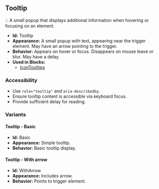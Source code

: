## Tooltip
💡 A small popup that displays additional information when hovering or focusing on an element.
- **Id:** Tooltip
- **Appearance:** A small popup with text, appearing near the trigger element. May have an arrow pointing to the trigger.
- **Behavior:** Appears on hover or focus. Disappears on mouse leave or blur. May have a delay.
- **Used in Blocks:**
  - [IconTooltips](../blocks/IconTooltips.md)
### Accessibility
- Use `role="tooltip"` and `aria-describedby`.
- Ensure tooltip content is accessible via keyboard focus.
- Provide sufficient delay for reading.

### Variants
#### Tooltip - **Basic**
- **Id:** Basic
- **Appearance:** Simple tooltip.
- **Behavior:** Basic tooltip display.
#### Tooltip - **With arrow**
- **Id:** WithArrow
- **Appearance:** Includes arrow.
- **Behavior:** Points to trigger element.
